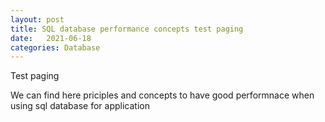 ```yaml
---
layout: post
title: SQL database performance concepts test paging
date:   2021-06-18
categories: Database
---
```


Test paging

We can find here priciples and concepts to have good performnace when using sql database for application
